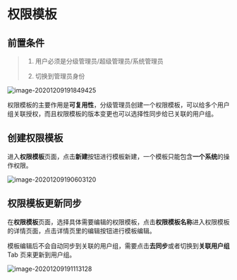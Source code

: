 # 权限模板

## 前置条件

> 1. 用户必须是分级管理员/超级管理员/系统管理员
>
> 2. 切换到管理员身份

![image-20201209191849425](PermissionTemplates/image-20201209191849425.png)

权限模板的主要作用是**可复用性**，分级管理员创建一个权限模板，可以给多个用户组关联授权，而且权限模板的版本变更也可以选择性同步给已关联的用户组。

## 创建权限模板

进入**权限模板**页面，点击**新建**按钮进行模板新建，一个模板只能包含**一个系统**的操作权限。

![image-20201209190603120](PermissionTemplates/image-20201209190603120.png)

## 权限模板更新同步

在**权限模板**页面，选择具体需要编辑的权限模板，点击**权限模板名称**进入权限模板的详情页面，点击详情页里的编辑按钮进行模板编辑。

模板编辑后不会自动同步到关联的用户组，需要点击**去同步**或者切换到**关联用户组**Tab 页来更新到用户组。

![image-20201209191113128](PermissionTemplates/image-20201209191113128.png)

